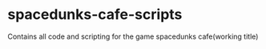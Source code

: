 # spacedunks-cafe-scripts
 Contains all code and scripting for the game spacedunks cafe(working title)
